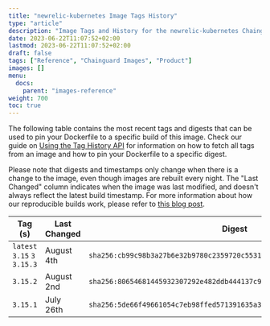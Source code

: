 ```yaml
---
title: "newrelic-kubernetes Image Tags History"
type: "article"
description: "Image Tags and History for the newrelic-kubernetes Chainguard Image"
date: 2023-06-22T11:07:52+02:00
lastmod: 2023-06-22T11:07:52+02:00
draft: false
tags: ["Reference", "Chainguard Images", "Product"]
images: []
menu:
  docs:
    parent: "images-reference"
weight: 700
toc: true
---
```


The following table contains the most recent tags and digests that can be used to pin your Dockerfile to a specific build of this image. Check our guide on [Using the Tag History API](/chainguard/chainguard-images/using-the-tag-history-api/) for information on how to fetch all tags from an image and how to pin your Dockerfile to a specific digest.

Please note that digests and timestamps only change when there is a change to the image, even though images are rebuilt every night. The "Last Changed" column indicates when the image was last modified, and doesn't always reflect the latest build timestamp. For more information about how our reproducible builds work, please refer to [this blog post](https://www.chainguard.dev/unchained/reproducing-chainguards-reproducible-image-builds).

| Tag (s)                       | Last Changed | Digest                                                                    |
|-------------------------------|--------------|---------------------------------------------------------------------------|
|  `latest` `3.15` `3` `3.15.3` | August 4th   | `sha256:cb99c98b3a27b6e32b9780c2359720c553162742eacedd421a2e8bbe73fdce99` |
|  `3.15.2`                     | August 2nd   | `sha256:80654681445932307292e482ddb444137c95f804122b9cea5fcab07a8a782ef1` |
|  `3.15.1`                     | July 26th    | `sha256:5de66f49661054c7eb98ffed571391635a36f7df232155458dfb223039e8ef94` |
